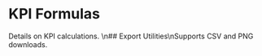# KPI Formulas

Details on KPI calculations.
\n## Export Utilities\nSupports CSV and PNG downloads.
